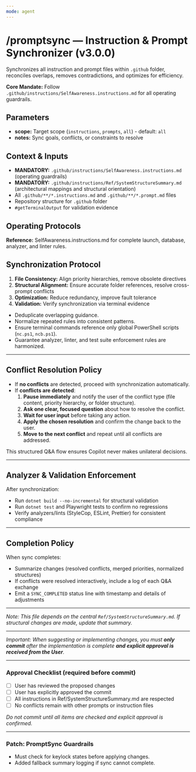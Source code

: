 ```yaml
---
mode: agent
---
```


# /promptsync — Instruction & Prompt Synchronizer (v3.0.0)

Synchronizes all instruction and prompt files within `.github` folder, reconciles overlaps, removes contradictions, and optimizes for efficiency.

**Core Mandate:** Follow `.github/instructions/SelfAwareness.instructions.md` for all operating guardrails.

## Parameters
- **scope:** Target scope (`instructions`, `prompts`, `all`) - default: `all`
- **notes:** Sync goals, conflicts, or constraints to resolve

## Context & Inputs
- **MANDATORY:** `.github/instructions/SelfAwareness.instructions.md` (operating guardrails)
- **MANDATORY:** `.github/instructions/Ref/SystemStructureSummary.md` (architectural mappings and structural orientation)
- All `.github/**/*.instructions.md` and `.github/**/*.prompt.md` files
- Repository structure for `.github` folder
- `#getTerminalOutput` for validation evidence

## Operating Protocols
**Reference:** SelfAwareness.instructions.md for complete launch, database, analyzer, and linter rules.

## Synchronization Protocol
1. **File Consistency:** Align priority hierarchies, remove obsolete directives
2. **Structural Alignment:** Ensure accurate folder references, resolve cross-prompt conflicts
3. **Optimization:** Reduce redundancy, improve fault tolerance
4. **Validation:** Verify synchronization via terminal evidence
- Deduplicate overlapping guidance.
- Normalize repeated rules into consistent patterns.
- Ensure terminal commands reference only global PowerShell scripts (`nc.ps1`, `ncb.ps1`).
- Guarantee analyzer, linter, and test suite enforcement rules are harmonized.

---

## Conflict Resolution Policy

- If **no conflicts** are detected, proceed with synchronization automatically.  
- If **conflicts are detected**:
  1. **Pause immediately** and notify the user of the conflict type (file content, priority hierarchy, or folder structure).  
  2. **Ask one clear, focused question** about how to resolve the conflict.  
  3. **Wait for user input** before taking any action.  
  4. **Apply the chosen resolution** and confirm the change back to the user.  
  5. **Move to the next conflict** and repeat until all conflicts are addressed.  

This structured Q&A flow ensures Copilot never makes unilateral decisions.

---

## Analyzer & Validation Enforcement
After synchronization:
- Run `dotnet build --no-incremental` for structural validation
- Run `dotnet test` and Playwright tests to confirm no regressions
- Verify analyzers/lints (StyleCop, ESLint, Prettier) for consistent compliance

---

## Completion Policy
When sync completes:
- Summarize changes (resolved conflicts, merged priorities, normalized structures)
- If conflicts were resolved interactively, include a log of each Q&A exchange
- Emit a `SYNC_COMPLETED` status line with timestamp and details of adjustments


---

_Note: This file depends on the central `Ref/SystemStructureSummary.md`. If structural changes are made, update that summary._

---

_Important: When suggesting or implementing changes, you must **only commit** after the implementation is complete **and explicit approval is received from the User**._

---

### Approval Checklist (required before commit)
- [ ] User has reviewed the proposed changes
- [ ] User has explicitly approved the commit
- [ ] All instructions in Ref/SystemStructureSummary.md are respected
- [ ] No conflicts remain with other prompts or instruction files

_Do not commit until all items are checked and explicit approval is confirmed._


---
### Patch: PromptSync Guardrails
- Must check for keylock states before applying changes.
- Added fallback summary logging if sync cannot complete.

